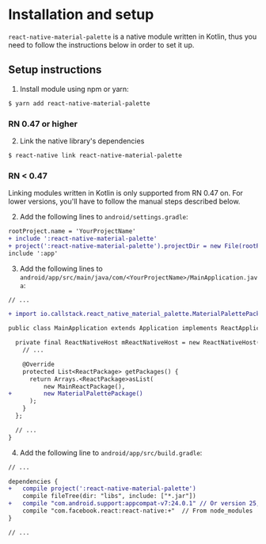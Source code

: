 # Installation and setup

`react-native-material-palette` is a native module written in Kotlin, thus you need to follow the instructions below in order to set it up.

## Setup instructions

1. Install module using npm or yarn:
```bash
$ yarn add react-native-material-palette
```

### RN 0.47 or higher

2. Link the native library's dependencies
```bash
$ react-native link react-native-material-palette
```

### RN < 0.47
Linking modules written in Kotlin is only supported from RN 0.47 on. For lower versions, you'll have to follow the manual steps described below.

2. Add the following lines to `android/settings.gradle`:
```diff
rootProject.name = 'YourProjectName'
+ include ':react-native-material-palette'
+ project(':react-native-material-palette').projectDir = new File(rootProject.projectDir, '../node_modules/react-native-material-palette/android')
include ':app'
```

3. Add the following lines to `android/app/src/main/java/com/<YourProjectName>/MainApplication.java`:
```diff
// ...

+ import io.callstack.react_native_material_palette.MaterialPalettePackage;

public class MainApplication extends Application implements ReactApplication {

  private final ReactNativeHost mReactNativeHost = new ReactNativeHost(this) {
    // ...

    @Override
    protected List<ReactPackage> getPackages() {
      return Arrays.<ReactPackage>asList(
          new MainReactPackage(),
+         new MaterialPalettePackage()
      );
    }
  };

  // ...
}

```

4. Add the following line to `android/app/src/build.gradle`:
```diff
// ...

dependencies {
+   compile project(':react-native-material-palette')
    compile fileTree(dir: "libs", include: ["*.jar"])
+   compile "com.android.support:appcompat-v7:24.0.1" // Or version 25, depends on your project compileSdkVersion 
    compile "com.facebook.react:react-native:+"  // From node_modules
}

// ...
```
